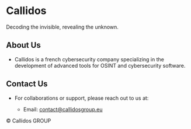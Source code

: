 # Callidos
Decoding the invisible, revealing the unknown.

## About Us

- Callidos is a french cybersecurity company specializing in the development of advanced tools for OSINT and cybersecurity software.
  
## Contact Us

- For collaborations or support, please reach out to us at:

  - Email: [contact@callidosgroup.eu](mailto:contact@callidosgroup.eu)

&copy; Callidos GROUP
